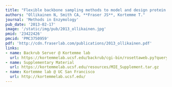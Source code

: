 ```yaml
---
title: "Flexible backbone sampling methods to model and design protein alternative conformations"
authors: "Ollikainen N, Smith CA, **Fraser JS**, Kortemme T."
journal: 'Methods in Enzymology'
pub_date: '2013-02-17'
image: '/static/img/pub/2013_ollikainen.jpg'
pmid: '23422426'
pmcid: 'PMC3750959'
pdf: 'http://cdn.fraserlab.com/publications/2013_ollikainen.pdf'
links:
- name: Backrub Server @ Kortemme lab
  url: https://kortemmelab.ucsf.edu/backrub/cgi-bin/rosettaweb.py?query=index
- name: Supplementary Material
  url: https://kortemmelab.ucsf.edu/resources/MIE_Supplement.tar.gz
- name: Kortemme lab @ UC San Francisco
  url: http://kortemmelab.ucsf.edu/
---
```

